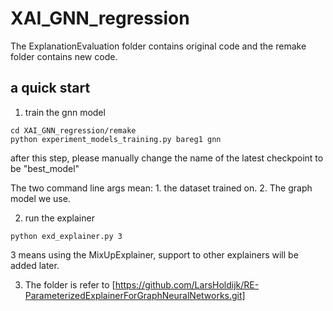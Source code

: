 # XAI_GNN_regression

The ExplanationEvaluation folder contains original code and the remake folder contains new code.

## a quick start

1. train the gnn model
```
cd XAI_GNN_regression/remake
python experiment_models_training.py bareg1 gnn
```

after this step, please manually change the name of the latest checkpoint to be "best_model"

The two command line args mean: 1. the dataset trained on. 2. The graph model we use.

2. run the explainer
```
python exd_explainer.py 3
```
3 means using the MixUpExplainer, support to other explainers will be added later.


3. The folder <ExplanationEvaluation> is refer to [https://github.com/LarsHoldijk/RE-ParameterizedExplainerForGraphNeuralNetworks.git]
